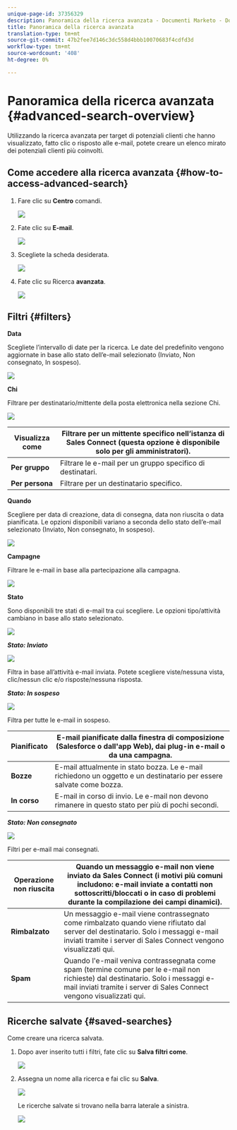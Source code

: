 ```yaml
---
unique-page-id: 37356329
description: Panoramica della ricerca avanzata - Documenti Marketo - Documentazione del prodotto
title: Panoramica della ricerca avanzata
translation-type: tm+mt
source-git-commit: 47b2fee7d146c3dc558d4bbb10070683f4cdfd3d
workflow-type: tm+mt
source-wordcount: '408'
ht-degree: 0%

---
```



# Panoramica della ricerca avanzata {#advanced-search-overview}

Utilizzando la ricerca avanzata per target di potenziali clienti che hanno visualizzato, fatto clic o risposto alle e-mail, potete creare un elenco mirato dei potenziali clienti più coinvolti.

## Come accedere alla ricerca avanzata {#how-to-access-advanced-search}

1. Fare clic su **Centro** comandi.

   ![](assets/one.png)

1. Fate clic su **E-mail**.

   ![](assets/two.png)

1. Scegliete la scheda desiderata.

   ![](assets/three.png)

1. Fate clic su Ricerca **avanzata**.

   ![](assets/four.png)

## Filtri {#filters}

**Data**

Scegliete l’intervallo di date per la ricerca. Le date del predefinito vengono aggiornate in base allo stato dell’e-mail selezionato (Inviato, Non consegnato, In sospeso).

![](assets/date.png)

**Chi**

Filtrare per destinatario/mittente della posta elettronica nella sezione Chi.

![](assets/who.png)

| **Visualizza come** | Filtrare per un mittente specifico nell’istanza di Sales Connect (questa opzione è disponibile solo per gli amministratori). |
|---|---|
| **Per gruppo** | Filtrare le e-mail per un gruppo specifico di destinatari. |
| **Per persona** | Filtrare per un destinatario specifico. |

**Quando**

Scegliere per data di creazione, data di consegna, data non riuscita o data pianificata. Le opzioni disponibili variano a seconda dello stato dell’e-mail selezionato (Inviato, Non consegnato, In sospeso).

![](assets/when.png)

**Campagne**

Filtrare le e-mail in base alla partecipazione alla campagna.

![](assets/campaigns.png)

**Stato**

Sono disponibili tre stati di e-mail tra cui scegliere. Le opzioni tipo/attività cambiano in base allo stato selezionato.

![](assets/status.png)

***Stato: Inviato***

![](assets/status-sent.png)

Filtra in base all’attività e-mail inviata. Potete scegliere viste/nessuna vista, clic/nessun clic e/o risposte/nessuna risposta.

***Stato: In sospeso***

![](assets/status-pending.png)

Filtra per tutte le e-mail in sospeso.

| **Pianificato** | E-mail pianificate dalla finestra di composizione (Salesforce o dall&#39;app Web), dai plug-in e-mail o da una campagna. |
|---|---|
| **Bozze** | E-mail attualmente in stato bozza. Le e-mail richiedono un oggetto e un destinatario per essere salvate come bozza. |
| **In corso** | E-mail in corso di invio. Le e-mail non devono rimanere in questo stato per più di pochi secondi. |

***Stato: Non consegnato***

![](assets/status-undelivered.png)

Filtri per e-mail mai consegnati.

| **Operazione non riuscita** | Quando un messaggio e-mail non viene inviato da Sales Connect (i motivi più comuni includono: e-mail inviate a contatti non sottoscritti/bloccati o in caso di problemi durante la compilazione dei campi dinamici). |
|---|---|
| **Rimbalzato** | Un messaggio e-mail viene contrassegnato come rimbalzato quando viene rifiutato dal server del destinatario. Solo i messaggi e-mail inviati tramite i server di Sales Connect vengono visualizzati qui. |
| **Spam** | Quando l&#39;e-mail veniva contrassegnata come spam (termine comune per le e-mail non richieste) dal destinatario. Solo i messaggi e-mail inviati tramite i server di Sales Connect vengono visualizzati qui. |

## Ricerche salvate {#saved-searches}

Come creare una ricerca salvata.

1. Dopo aver inserito tutti i filtri, fate clic su **Salva filtri come**.

   ![](assets/save-search-1.png)

1. Assegna un nome alla ricerca e fai clic su **Salva**.

   ![](assets/save-search-2.png)

   Le ricerche salvate si trovano nella barra laterale a sinistra.

   ![](assets/advanced-search-overview-15.png)

